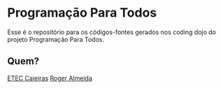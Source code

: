 # Programação Para Todos
Esse é o repositório para os códigos-fontes gerados nos coding dojo do projeto Programação Para Todos.

## Quem?
[ETEC Caieiras](http://www.eteccaieiras.com.br/)
[Roger Almeida](https://github.com/rogeralmeida/)

